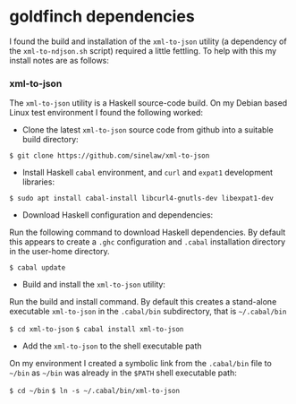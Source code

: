 # goldfinch dependencies

I found the build and installation of the `xml-to-json` utility (a dependency of the `xml-to-ndjson.sh` script) required a little fettling. To help with this my install notes are as follows:
  
### **xml-to-json**

The `xml-to-json` utility is a Haskell source-code build. On my Debian based Linux test environment I found the following worked:

  * Clone the latest `xml-to-json` source code from github into a suitable build directory:

`$ git clone https://github.com/sinelaw/xml-to-json`

  * Install Haskell `cabal` environment, and `curl` and `expat1` development libraries:

`$ sudo apt install cabal-install libcurl4-gnutls-dev libexpat1-dev`

  * Download Haskell configuration and dependencies:

Run the following command to download Haskell dependencies. By default this appears to create a `.ghc` configuration and `.cabal` installation directory in the user-home directory. 

`$ cabal update`

  * Build and install the `xml-to-json` utility:

Run the build and install command. By default this creates a stand-alone executable `xml-to-json` in the `.cabal/bin` subdirectory, that is `~/.cabal/bin`

`$ cd xml-to-json`
`$ cabal install xml-to-json`

  * Add the `xml-to-json` to the shell executable path

On my environment I created a symbolic link from the `.cabal/bin` file to `~/bin` as `~/bin` was already in the `$PATH` shell executable path:

`$ cd ~/bin`
`$ ln -s ~/.cabal/bin/xml-to-json`
 